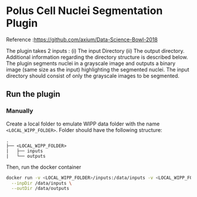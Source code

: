 # Polus Cell Nuclei Segmentation Plugin

Reference :https://github.com/axium/Data-Science-Bowl-2018

The plugin takes 2 inputs : (i) The input Directory (ii) The output directory. Additional information regarding the directory structure is described below. The plugin segments nuclei in a grayscale image and outputs a binary image (same size as the input) highlighting the segmented nuclei. The input directory should consist of only the grayscale images to be segmented.

## Run the plugin

### Manually

Create a local folder to emulate WIPP data folder with the name `<LOCAL_WIPP_FOLDER>`. Folder should have the following structure:
```
.
├── <LOCAL_WIPP_FOLDER>
|   ├── inputs
|   └── outputs
```

Then, run the docker container 
```bash
docker run -v <LOCAL_WIPP_FOLDER>/inputs:/data/inputs -v <LOCAL_WIPP_FOLDER>/outputs:/data/outputs labshare/polus-cell-nuclei-segmentation:0.1.0 \
  --inpDir /data/inputs \
  --outDir /data/outputs
```
